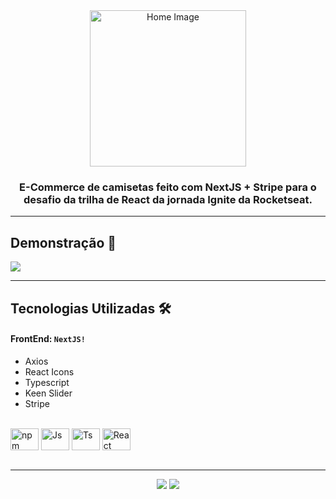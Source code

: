 <div align="center">
 <img src="https://user-images.githubusercontent.com/84635540/210189717-f2c86bbe-27ff-48ac-a4dc-a7e866d3ccd3.png" width="250px" alt="Home Image"/>
</div>

<h3 align="center">E-Commerce de camisetas feito com NextJS + Stripe para o desafio da trilha de React da jornada Ignite da Rocketseat.</h3>

---

<h2>Demonstração 🎥</h2>

<img src="./github/demonstration.gif">

---

<h2>Tecnologias Utilizadas 🛠</h2>

#### FrontEnd: `NextJS!`

- Axios
- React Icons
- Typescript
- Keen Slider
- Stripe

<div style="display: inline_block"><br>
  <img align="center" alt="npm" height="35" width="45" src="https://cdn.jsdelivr.net/gh/devicons/devicon/icons/npm/npm-original-wordmark.svg" />
  <img align="center" alt="Js" height="35" width="45"  src="https://cdn.jsdelivr.net/gh/devicons/devicon/icons/javascript/javascript-plain.svg">
  <img align="center" alt="Ts" height="35" width="45" src="https://cdn.jsdelivr.net/gh/devicons/devicon/icons/typescript/typescript-plain.svg">
  <img align="center" alt="React" height="35" width="45" src="https://cdn.jsdelivr.net/gh/devicons/devicon/icons/react/react-original.svg">
 </div>

<br>

---

<div id="footer" align="center"><a href="https://www.linkedin.com/in/matheus-andrade23/" target="_blank"><img src="https://img.shields.io/badge/-LinkedIn-%230077B5?style=for-the-badge&logo=linkedin&logoColor=white" target="_blank"></a>
<a href = "mailto:matheusandrade.ma2003@gmail.com"><img src="https://img.shields.io/badge/-Gmail-%23333?style=for-the-badge&logo=gmail&logoColor=white" target="_blank"></a></div>
